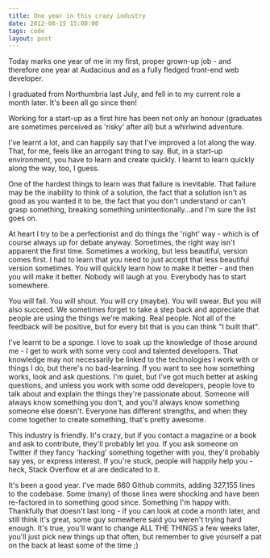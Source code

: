 ```yaml
---
title: One year in this crazy industry
date: 2012-08-15 15:00:00 
tags: code
layout: post
---
```

Today marks one year of me in my first, proper grown-up job - and therefore one year at Audacious and as a fully fledged front-end web developer. 

I graduated from Northumbria last July, and fell in to my current role a month later. It's been all go since then!

Working for a start-up as a first hire has been not only an honour (graduates are sometimes perceived as 'risky' after all) but a whirlwind adventure. 

I've learnt a lot, and can happily say that I've improved a lot along the way. That, for me, feels like an arrogant thing to say. But, in a start-up environment, you have to learn and create quickly. I learnt to learn quickly along the way, too, I guess. 

One of the hardest things to learn was that failure is inevitable. That failure may be the inability to think of a solution, the fact that a solution isn't as good as you wanted it to be, the fact that you don't understand or can't grasp something, breaking something unintentionally...and I'm sure the list goes on. 

At heart I try to be a perfectionist and do things the 'right' way - which is of course always up for debate anyway. Sometimes, the right way isn't apparent the first time. Sometimes a working, but less beautiful, version comes first. I had to learn that you need to just accept that less beautiful version sometimes. You will quickly learn how to make it better - and then you will make it better. Nobody will laugh at you. Everybody has to start somewhere.  

You will fail. You will shout. You will cry (maybe). You will swear. But you will also succeed. We sometimes forget to take a step back and appreciate that people are using the things we're making. Real people. Not all of the feedback will be positive, but for every bit that is you can think "I built that".

I've learnt to be a sponge. I love to soak up the knowledge of those around me - I get to work with some very cool and talented developers. That knowledge may not necessarily be linked to the technologies I work with or things I do, but there's no bad-learning. If you want to see how something works, look and ask questions. I'm quiet, but I've got much better at asking questions, and unless you work with some odd developers, people love to talk about and explain the things they're passionate about. Someone will always know something you don't, and you'll always know something someone else doesn't. Everyone has different strengths, and when they come together to create something, that's pretty awesome.

This industry is friendly. It's crazy, but if you contact a magazine or a book and ask to contribute, they'll probably let you. If you ask someone on Twitter if they fancy 'hacking' something together with you, they'll probably say yes, or express interest. If you're stuck, people will happily help you - heck, Stack Overflow et al are dedicated to it. 

It's been a good year. I've made 660 Github commits, adding 327,155 lines to the codebase. Some (many) of those lines were shocking and have been re-factored in to something good since. Something I'm happy with. Thankfully that doesn't last long - if you can look at code a month later, and still think it's great, some guy somewhere said you weren't trying hard enough. It's true, you'll want to change ALL THE THINGS a few weeks later, you'll just pick new things up that often, but remember to give yourself a pat on the back at least some of the time ;)
